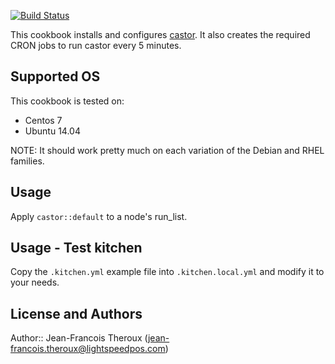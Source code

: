 [![Build Status](https://magnum.travis-ci.com/lightspeedretail/chef-castor.svg?token=AnrKCXhosPuRPGA1NFHX&branch=master)](https://magnum.travis-ci.com/lightspeedretail/chef-castor)

This cookbook installs and configures [castor](https://github.com/lightspeedretail/castor). It also creates the required CRON jobs to run castor every 5 minutes.

## Supported OS

This cookbook is tested on:

+ Centos 7
+ Ubuntu 14.04

NOTE: It should work pretty much on each variation of the Debian and RHEL families.

## Usage

Apply ```castor::default``` to a node's run_list.

## Usage - Test kitchen

Copy the ```.kitchen.yml``` example file into ```.kitchen.local.yml``` and modify it to your needs.

## License and Authors

Author:: Jean-Francois Theroux (<jean-francois.theroux@lightspeedpos.com>)
